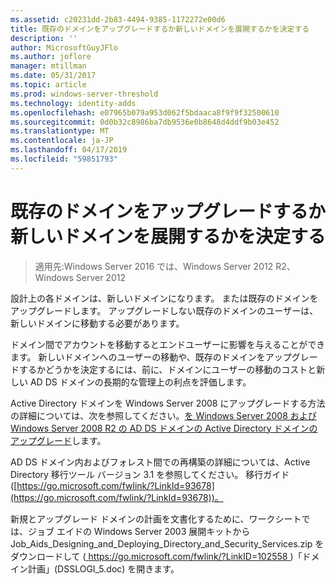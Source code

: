 ```yaml
---
ms.assetid: c20231dd-2b83-4494-9385-1172272e00d6
title: 既存のドメインをアップグレードするか新しいドメインを展開するかを決定する
description: ''
author: MicrosoftGuyJFlo
ms.author: joflore
manager: mtillman
ms.date: 05/31/2017
ms.topic: article
ms.prod: windows-server-threshold
ms.technology: identity-adds
ms.openlocfilehash: e07965b079a953d062f5bdaaca8f9f9f32500610
ms.sourcegitcommit: 0d0b32c8986ba7db9536e0b8648d4ddf9b03e452
ms.translationtype: MT
ms.contentlocale: ja-JP
ms.lasthandoff: 04/17/2019
ms.locfileid: "59851793"
---
```

# <a name="determining-whether-to-upgrade-existing-domains-or-deploy-new-domains"></a>既存のドメインをアップグレードするか新しいドメインを展開するかを決定する

>適用先:Windows Server 2016 では、Windows Server 2012 R2、Windows Server 2012

設計上の各ドメインは、新しいドメインになります。 または既存のドメインをアップグレードします。 アップグレードしない既存のドメインのユーザーは、新しいドメインに移動する必要があります。  
  
ドメイン間でアカウントを移動するとエンドユーザーに影響を与えることができます。 新しいドメインへのユーザーの移動や、既存のドメインをアップグレードするかどうかを決定するには、前に、ドメインにユーザーの移動のコストと新しい AD DS ドメインの長期的な管理上の利点を評価します。  
  
Active Directory ドメインを Windows Server 2008 にアップグレードする方法の詳細については、次を参照してください。[を Windows Server 2008 および Windows Server 2008 R2 の AD DS ドメインの Active Directory ドメインのアップグレード](https://technet.microsoft.com/library/cc731188.aspx)します。  
  
AD DS ドメイン内およびフォレスト間での再構築の詳細については、Active Directory 移行ツール バージョン 3.1 を参照してください。 移行ガイド ([https://go.microsoft.com/fwlink/?LinkId=93678](https://go.microsoft.com/fwlink/?LinkId=93678))。  
  
新規とアップグレード ドメインの計画を文書化するために、ワークシートでは、ジョブ エイドの Windows Server 2003 展開キットから Job_Aids_Designing_and_Deploying_Directory_and_Security_Services.zip をダウンロードして ([ https://go.microsoft.com/fwlink/?LinkID=102558 ](https://go.microsoft.com/fwlink/?LinkID=102558))「ドメイン計画」(DSSLOGI_5.doc) を開きます。  
  


